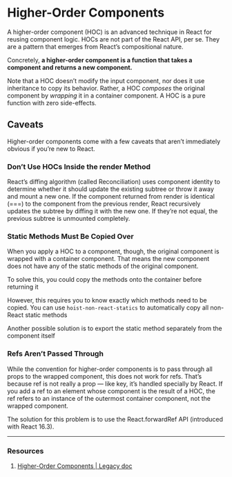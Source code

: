 # Higher-Order Components

A higher-order component (HOC) is an advanced technique in React for reusing component logic. HOCs are not part of the React API, per se. They are a pattern that emerges from React’s compositional nature.

Concretely, __a higher-order component is a function that takes a component and returns a new component.__

Note that a HOC doesn’t modify the input component, nor does it use inheritance to copy its behavior. Rather, a HOC _composes_ the original component by _wrapping_ it in a container component. A HOC is a pure function with zero side-effects.

## Caveats

Higher-order components come with a few caveats that aren’t immediately obvious if you’re new to React.

### Don’t Use HOCs Inside the render Method

React’s diffing algorithm (called Reconciliation) uses component identity to determine whether it should update the existing subtree or throw it away and mount a new one. If the component returned from render is identical (===) to the component from the previous render, React recursively updates the subtree by diffing it with the new one. If they’re not equal, the previous subtree is unmounted completely.

### Static Methods Must Be Copied Over

When you apply a HOC to a component, though, the original component is wrapped with a container component. That means the new component does not have any of the static methods of the original component.

To solve this, you could copy the methods onto the container before returning it

However, this requires you to know exactly which methods need to be copied. You can use `hoist-non-react-statics` to automatically copy all non-React static methods

Another possible solution is to export the static method separately from the component itself


### Refs Aren’t Passed Through

While the convention for higher-order components is to pass through all props to the wrapped component, this does not work for refs. That’s because ref is not really a prop — like key, it’s handled specially by React. If you add a ref to an element whose component is the result of a HOC, the ref refers to an instance of the outermost container component, not the wrapped component.

The solution for this problem is to use the React.forwardRef API (introduced with React 16.3).

---

### Resources

1. [Higher-Order Components | Legacy doc](https://legacy.reactjs.org/docs/higher-order-components.html)